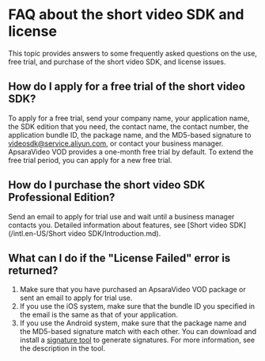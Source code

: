 # FAQ about the short video SDK and license

This topic provides answers to some frequently asked questions on the use, free trial, and purchase of the short video SDK, and license issues.

## How do I apply for a free trial of the short video SDK?

To apply for a free trial, send your company name, your application name, the SDK edition that you need, the contact name, the contact number, the application bundle ID, the package name, and the MD5-based signature to videosdk@service.aliyun.com, or contact your business manager. ApsaraVideo VOD provides a one-month free trial by default. To extend the free trial period, you can apply for a new free trial.

## How do I purchase the short video SDK Professional Edition?

Send an email to apply for trial use and wait until a business manager contacts you. Detailed information about features, see [Short video SDK](/intl.en-US/Short video SDK/Introduction.md).

## What can I do if the "License Failed" error is returned?

1.  Make sure that you have purchased an ApsaraVideo VOD package or sent an email to apply for trial use.
2.  If you use the iOS system, make sure that the bundle ID you specified in the email is the same as that of your application.
3.  If you use the Android system, make sure that the package name and the MD5-based signature match with each other. You can download and install a [signature tool](http://docs-aliyun.cn-hangzhou.oss.aliyun-inc.com/assets/attach/57134/cn_zh/1500877517694/app_signatures%20%281%29.apk) to generate signatures. For more information, see the description in the tool.

